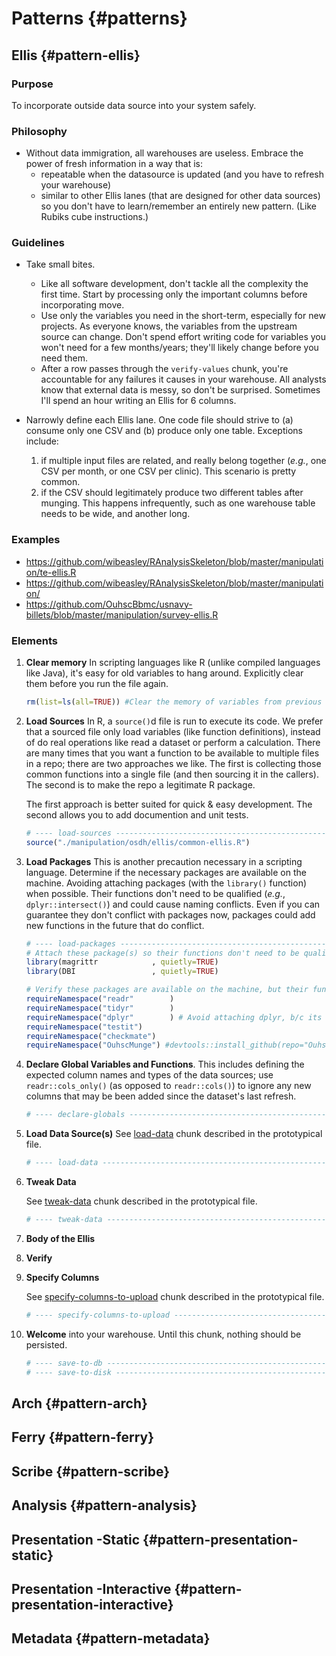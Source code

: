 Patterns {#patterns}
====================================

Ellis {#pattern-ellis}
------------------------------------

### Purpose

To incorporate outside data source into your system safely.

### Philosophy

* Without data immigration, all warehouses are useless.  Embrace the power of fresh information in a way that is:
    * repeatable when the datasource is updated (and you have to refresh your warehouse)
    * similar to other Ellis lanes (that are designed for other data sources) so you don't have to learn/remember an entirely new pattern. (Like Rubiks cube instructions.)

### Guidelines

* Take small bites.  
    * Like all software development, don't tackle all the complexity the first time.  Start by processing only the important columns before incorporating move.
    * Use only the variables you need in the short-term, especially for new projects.  As everyone knows, the variables from the upstream source can change.  Don't spend effort writing code for variables you won't need for a few months/years; they'll likely change before you need them.
    * After a row passes through the `verify-values` chunk, you're accountable for any failures it causes in your warehouse.  All analysts know that external data is messy, so don't be surprised.  Sometimes I'll spend an hour writing an Ellis for 6 columns.

* Narrowly define each Ellis lane.  One code file should strive to (a) consume only one CSV and (b) produce only one table.  Exceptions include:
    1. if multiple input files are related, and really belong together (*e.g.*, one CSV per month, or one CSV per clinic).  This scenario is pretty common.
    1. if the CSV should legitimately produce two different tables after munging.  This happens infrequently, such as one warehouse table needs to be wide, and another long.


### Examples

* https://github.com/wibeasley/RAnalysisSkeleton/blob/master/manipulation/te-ellis.R
* https://github.com/wibeasley/RAnalysisSkeleton/blob/master/manipulation/
* https://github.com/OuhscBbmc/usnavy-billets/blob/master/manipulation/survey-ellis.R

### Elements

1. **Clear memory** In scripting languages like R (unlike compiled languages like Java), it's easy for old variables to hang around.  Explicitly clear them before you run the file again.

    ```r
    rm(list=ls(all=TRUE)) #Clear the memory of variables from previous run. This is not called by knitr, because it's above the first chunk.
    ```

1. **Load Sources** In R, a `source()`d file is run to execute its code.  We prefer that a sourced file only load variables (like function definitions), instead of do real operations like read a dataset or perform a calculation.  There are many times that you want a function to be available to multiple files in a repo; there are two approaches we like.  The first is collecting those common functions into a single file (and then sourcing it in the callers).  The second is to make the repo a legitimate R package.

    The first approach is better suited for quick & easy development.  The second allows you to add documention and unit tests.

    ```r
    # ---- load-sources ------------------------------------------------------------
    source("./manipulation/osdh/ellis/common-ellis.R")
    ```

1. **Load Packages** This is another precaution necessary in a scripting language.  Determine if the necessary packages are available on the machine.  Avoiding attaching packages (with the `library()` function) when possible.  Their functions don't need to be qualified (*e.g.*, `dplyr::intersect()`) and could cause naming conflicts.  Even if you can guarantee they don't conflict with packages now, packages could add new functions in the future that do conflict.

    ```r
    # ---- load-packages -----------------------------------------------------------
    # Attach these package(s) so their functions don't need to be qualified: http://r-pkgs.had.co.nz/namespace.html#search-path
    library(magrittr            , quietly=TRUE)
    library(DBI                 , quietly=TRUE)

    # Verify these packages are available on the machine, but their functions need to be qualified: http://r-pkgs.had.co.nz/namespace.html#search-path
    requireNamespace("readr"        )
    requireNamespace("tidyr"        )
    requireNamespace("dplyr"        ) # Avoid attaching dplyr, b/c its function names conflict with a lot of packages (esp base, stats, and plyr).
    requireNamespace("testit")
    requireNamespace("checkmate")
    requireNamespace("OuhscMunge") #devtools::install_github(repo="OuhscBbmc/OuhscMunge")

    ```

1. **Declare Global Variables and Functions**.  This includes defining the expected column names and types of the data sources; use `readr::cols_only()` (as opposed to `readr::cols()`) to ignore any new columns that may be been added since the dataset's last refresh.

    ```r
    # ---- declare-globals ---------------------------------------------------------
    ```

1. **Load Data Source(s)** See [load-data](#chunk-load-data) chunk described in the prototypical file.


    
    
    ```r
    # ---- load-data ---------------------------------------------------------------
    ```

1. **Tweak Data**

    See [tweak-data](#chunk-tweak-data) chunk described in the prototypical file.
    
    
    ```r
    # ---- tweak-data --------------------------------------------------------------
    ```


1. **Body of the Ellis**

1. **Verify**



1. **Specify Columns** 


    See [specify-columns-to-upload](#chunk-specify-columns) chunk described in the prototypical file.

    ```r
    # ---- specify-columns-to-upload -----------------------------------------------
    ```

1. **Welcome** into your warehouse.  Until this chunk, nothing should be persisted.

    ```r
    # ---- save-to-db --------------------------------------------------------------
    # ---- save-to-disk ------------------------------------------------------------
    ```


Arch {#pattern-arch}
------------------------------------

Ferry {#pattern-ferry}
------------------------------------

Scribe {#pattern-scribe}
------------------------------------

Analysis {#pattern-analysis}
------------------------------------

Presentation -Static {#pattern-presentation-static}
------------------------------------

Presentation -Interactive {#pattern-presentation-interactive}
------------------------------------

Metadata {#pattern-metadata}
------------------------------------
